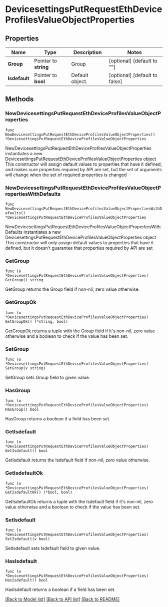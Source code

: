 # DevicesettingsPutRequestEthDeviceProfilesValueObjectProperties

## Properties

Name | Type | Description | Notes
------------ | ------------- | ------------- | -------------
**Group** | Pointer to **string** | Group | [optional] [default to ""]
**Isdefault** | Pointer to **bool** | Default object. | [optional] [default to false]

## Methods

### NewDevicesettingsPutRequestEthDeviceProfilesValueObjectProperties

`func NewDevicesettingsPutRequestEthDeviceProfilesValueObjectProperties() *DevicesettingsPutRequestEthDeviceProfilesValueObjectProperties`

NewDevicesettingsPutRequestEthDeviceProfilesValueObjectProperties instantiates a new DevicesettingsPutRequestEthDeviceProfilesValueObjectProperties object
This constructor will assign default values to properties that have it defined,
and makes sure properties required by API are set, but the set of arguments
will change when the set of required properties is changed

### NewDevicesettingsPutRequestEthDeviceProfilesValueObjectPropertiesWithDefaults

`func NewDevicesettingsPutRequestEthDeviceProfilesValueObjectPropertiesWithDefaults() *DevicesettingsPutRequestEthDeviceProfilesValueObjectProperties`

NewDevicesettingsPutRequestEthDeviceProfilesValueObjectPropertiesWithDefaults instantiates a new DevicesettingsPutRequestEthDeviceProfilesValueObjectProperties object
This constructor will only assign default values to properties that have it defined,
but it doesn't guarantee that properties required by API are set

### GetGroup

`func (o *DevicesettingsPutRequestEthDeviceProfilesValueObjectProperties) GetGroup() string`

GetGroup returns the Group field if non-nil, zero value otherwise.

### GetGroupOk

`func (o *DevicesettingsPutRequestEthDeviceProfilesValueObjectProperties) GetGroupOk() (*string, bool)`

GetGroupOk returns a tuple with the Group field if it's non-nil, zero value otherwise
and a boolean to check if the value has been set.

### SetGroup

`func (o *DevicesettingsPutRequestEthDeviceProfilesValueObjectProperties) SetGroup(v string)`

SetGroup sets Group field to given value.

### HasGroup

`func (o *DevicesettingsPutRequestEthDeviceProfilesValueObjectProperties) HasGroup() bool`

HasGroup returns a boolean if a field has been set.

### GetIsdefault

`func (o *DevicesettingsPutRequestEthDeviceProfilesValueObjectProperties) GetIsdefault() bool`

GetIsdefault returns the Isdefault field if non-nil, zero value otherwise.

### GetIsdefaultOk

`func (o *DevicesettingsPutRequestEthDeviceProfilesValueObjectProperties) GetIsdefaultOk() (*bool, bool)`

GetIsdefaultOk returns a tuple with the Isdefault field if it's non-nil, zero value otherwise
and a boolean to check if the value has been set.

### SetIsdefault

`func (o *DevicesettingsPutRequestEthDeviceProfilesValueObjectProperties) SetIsdefault(v bool)`

SetIsdefault sets Isdefault field to given value.

### HasIsdefault

`func (o *DevicesettingsPutRequestEthDeviceProfilesValueObjectProperties) HasIsdefault() bool`

HasIsdefault returns a boolean if a field has been set.


[[Back to Model list]](../README.md#documentation-for-models) [[Back to API list]](../README.md#documentation-for-api-endpoints) [[Back to README]](../README.md)


